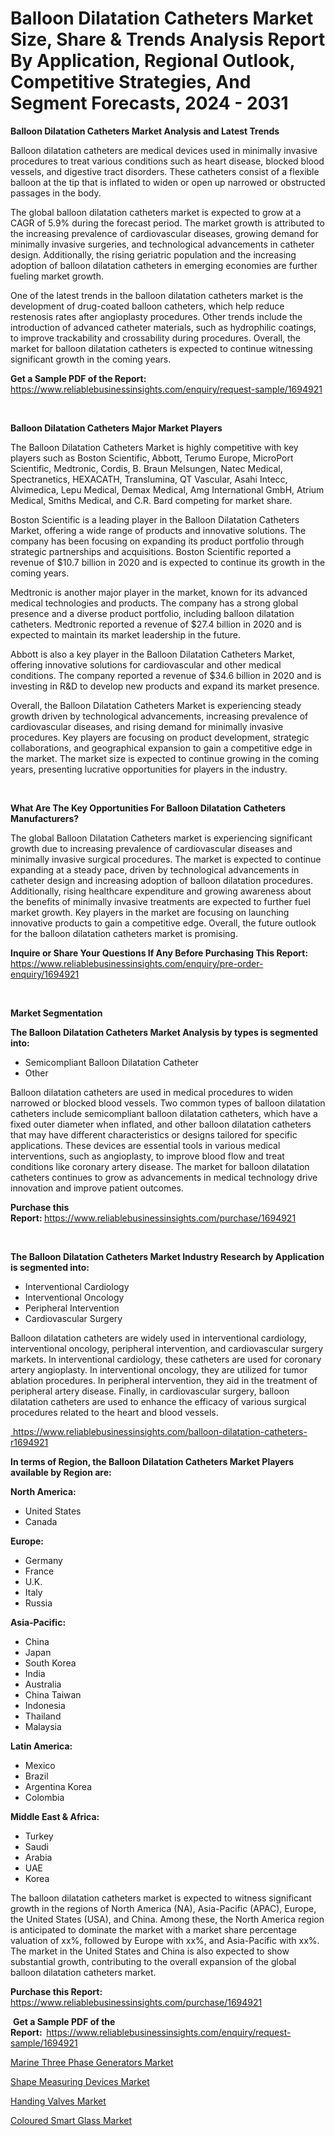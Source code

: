 <p><h1>Balloon Dilatation Catheters Market Size, Share & Trends Analysis Report By Application, Regional Outlook, Competitive Strategies, And Segment Forecasts, 2024 - 2031</h1></p><p><strong>Balloon Dilatation Catheters Market Analysis and Latest Trends</strong></p>
<p><p>Balloon dilatation catheters are medical devices used in minimally invasive procedures to treat various conditions such as heart disease, blocked blood vessels, and digestive tract disorders. These catheters consist of a flexible balloon at the tip that is inflated to widen or open up narrowed or obstructed passages in the body.</p><p>The global balloon dilatation catheters market is expected to grow at a CAGR of 5.9% during the forecast period. The market growth is attributed to the increasing prevalence of cardiovascular diseases, growing demand for minimally invasive surgeries, and technological advancements in catheter design. Additionally, the rising geriatric population and the increasing adoption of balloon dilatation catheters in emerging economies are further fueling market growth.</p><p>One of the latest trends in the balloon dilatation catheters market is the development of drug-coated balloon catheters, which help reduce restenosis rates after angioplasty procedures. Other trends include the introduction of advanced catheter materials, such as hydrophilic coatings, to improve trackability and crossability during procedures. Overall, the market for balloon dilatation catheters is expected to continue witnessing significant growth in the coming years.</p></p>
<p><strong>Get a Sample PDF of the Report:&nbsp;</strong> <a href="https://www.reliablebusinessinsights.com/enquiry/request-sample/1694921">https://www.reliablebusinessinsights.com/enquiry/request-sample/1694921</a></p>
<p>&nbsp;</p>
<p><strong>Balloon Dilatation Catheters Major Market Players</strong></p>
<p><p>The Balloon Dilatation Catheters Market is highly competitive with key players such as Boston Scientific, Abbott, Terumo Europe, MicroPort Scientific, Medtronic, Cordis, B. Braun Melsungen, Natec Medical, Spectranetics, HEXACATH, Translumina, QT Vascular, Asahi Intecc, Alvimedica, Lepu Medical, Demax Medical, Amg International GmbH, Atrium Medical, Smiths Medical, and C.R. Bard competing for market share.</p><p>Boston Scientific is a leading player in the Balloon Dilatation Catheters Market, offering a wide range of products and innovative solutions. The company has been focusing on expanding its product portfolio through strategic partnerships and acquisitions. Boston Scientific reported a revenue of $10.7 billion in 2020 and is expected to continue its growth in the coming years.</p><p>Medtronic is another major player in the market, known for its advanced medical technologies and products. The company has a strong global presence and a diverse product portfolio, including balloon dilatation catheters. Medtronic reported a revenue of $27.4 billion in 2020 and is expected to maintain its market leadership in the future.</p><p>Abbott is also a key player in the Balloon Dilatation Catheters Market, offering innovative solutions for cardiovascular and other medical conditions. The company reported a revenue of $34.6 billion in 2020 and is investing in R&D to develop new products and expand its market presence.</p><p>Overall, the Balloon Dilatation Catheters Market is experiencing steady growth driven by technological advancements, increasing prevalence of cardiovascular diseases, and rising demand for minimally invasive procedures. Key players are focusing on product development, strategic collaborations, and geographical expansion to gain a competitive edge in the market. The market size is expected to continue growing in the coming years, presenting lucrative opportunities for players in the industry.</p></p>
<p>&nbsp;</p>
<p><strong>What Are The Key Opportunities For Balloon Dilatation Catheters Manufacturers?</strong></p>
<p><p>The global Balloon Dilatation Catheters market is experiencing significant growth due to increasing prevalence of cardiovascular diseases and minimally invasive surgical procedures. The market is expected to continue expanding at a steady pace, driven by technological advancements in catheter design and increasing adoption of balloon dilatation procedures. Additionally, rising healthcare expenditure and growing awareness about the benefits of minimally invasive treatments are expected to further fuel market growth. Key players in the market are focusing on launching innovative products to gain a competitive edge. Overall, the future outlook for the balloon dilatation catheters market is promising.</p></p>
<p><strong>Inquire or Share Your Questions If Any Before Purchasing This Report:</strong> <a href="https://www.reliablebusinessinsights.com/enquiry/pre-order-enquiry/1694921">https://www.reliablebusinessinsights.com/enquiry/pre-order-enquiry/1694921</a></p>
<p>&nbsp;</p>
<p><strong>Market Segmentation</strong></p>
<p><strong>The Balloon Dilatation Catheters Market Analysis by types is segmented into:</strong></p>
<p><ul><li>Semicompliant Balloon Dilatation Catheter</li><li>Other</li></ul></p>
<p><p>Balloon dilatation catheters are used in medical procedures to widen narrowed or blocked blood vessels. Two common types of balloon dilatation catheters include semicompliant balloon dilatation catheters, which have a fixed outer diameter when inflated, and other balloon dilatation catheters that may have different characteristics or designs tailored for specific applications. These devices are essential tools in various medical interventions, such as angioplasty, to improve blood flow and treat conditions like coronary artery disease. The market for balloon dilatation catheters continues to grow as advancements in medical technology drive innovation and improve patient outcomes.</p></p>
<p><strong>Purchase this Report:&nbsp;</strong><a href="https://www.reliablebusinessinsights.com/purchase/1694921">https://www.reliablebusinessinsights.com/purchase/1694921</a></p>
<p>&nbsp;</p>
<p><strong>The Balloon Dilatation Catheters Market Industry Research by Application is segmented into:</strong></p>
<p><ul><li>Interventional Cardiology</li><li>Interventional Oncology</li><li>Peripheral Intervention</li><li>Cardiovascular Surgery</li></ul></p>
<p><p>Balloon dilatation catheters are widely used in interventional cardiology, interventional oncology, peripheral intervention, and cardiovascular surgery markets. In interventional cardiology, these catheters are used for coronary artery angioplasty. In interventional oncology, they are utilized for tumor ablation procedures. In peripheral intervention, they aid in the treatment of peripheral artery disease. Finally, in cardiovascular surgery, balloon dilatation catheters are used to enhance the efficacy of various surgical procedures related to the heart and blood vessels.</p></p>
<p><a href="https://www.reliablebusinessinsights.com/balloon-dilatation-catheters-r1694921">&nbsp;https://www.reliablebusinessinsights.com/balloon-dilatation-catheters-r1694921</a></p>
<p><strong>In terms of Region, the Balloon Dilatation Catheters Market Players available by Region are:</strong></p>
<p>
    <p> <strong> North America: </strong>
        <ul>
            <li>United States</li>
            <li>Canada</li>
        </ul>
        </p> 
    <p> <strong> Europe: </strong>
        <ul>
            <li>Germany</li>
            <li>France</li>
            <li>U.K.</li>
            <li>Italy</li>
            <li>Russia</li>
        </ul>
        </p> 
    <p> <strong> Asia-Pacific: </strong>
        <ul>
            <li>China</li>
            <li>Japan</li>
            <li>South Korea</li>
            <li>India</li>
            <li>Australia</li>
            <li>China Taiwan</li>
            <li>Indonesia</li>
            <li>Thailand</li>
            <li>Malaysia</li>
        </ul>
        </p> 
    <p> <strong> Latin America: </strong>
        <ul>
            <li>Mexico</li>
            <li>Brazil</li>
            <li>Argentina Korea</li>
            <li>Colombia</li>
        </ul>
        </p> 
    <p> <strong> Middle East & Africa: </strong>
        <ul>
            <li>Turkey</li>
            <li>Saudi</li>
            <li>Arabia</li>
            <li>UAE</li>
            <li>Korea</li>
        </ul>
    </p>
    </p>
<p><p>The balloon dilatation catheters market is expected to witness significant growth in the regions of North America (NA), Asia-Pacific (APAC), Europe, the United States (USA), and China. Among these, the North America region is anticipated to dominate the market with a market share percentage valuation of xx%, followed by Europe with xx%, and Asia-Pacific with xx%. The market in the United States and China is also expected to show substantial growth, contributing to the overall expansion of the global balloon dilatation catheters market.</p></p>
<p><strong>Purchase this Report: </strong><a href="https://www.reliablebusinessinsights.com/purchase/1694921">https://www.reliablebusinessinsights.com/purchase/1694921</a></p>
<p>&nbsp;<strong>Get a Sample PDF of the Report:&nbsp;&nbsp;</strong><a href="https://www.reliablebusinessinsights.com/enquiry/request-sample/1694921">https://www.reliablebusinessinsights.com/enquiry/request-sample/1694921</a></p>
<p><strong></strong></p>
<p><p><a href="https://www.linkedin.com/pulse/global-marine-three-phase-generators-market-size-amp-share-ghtbe">Marine Three Phase Generators Market</a></p><p><a href="https://github.com/IzaiahBartell/Market-Research-Report-List-1/blob/main/shape-measuring-devices-market.md">Shape Measuring Devices Market</a></p><p><a href="https://github.com/biheemgalvinlouises6hokrh3h/Market-Research-Report-List-3/blob/main/handing-valves-market.md">Handing Valves Market</a></p><p><a href="https://www.linkedin.com/pulse/navigating-global-coloured-smart-glass-market-landscape-6qzqe">Coloured Smart Glass Market</a></p></p>